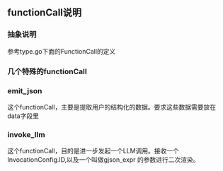 ## functionCall说明

### 抽象说明
参考type.go下面的FunctionCall的定义


### 几个特殊的functionCall

### emit_json

这个functionCall，主要是提取用户的结构化的数据。要求这些数据需要放在 data字段里

### invoke_llm

这个functionCall，目的是进一步发起一个LLM调用。接收一个InvocationConfig.ID,以及一个叫做gjson_expr
的参数进行二次渲染。
